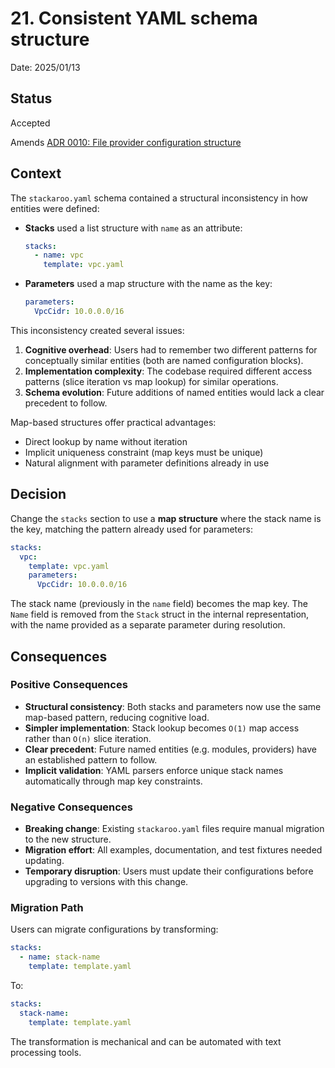 # 21. Consistent YAML schema structure

Date: 2025/01/13

## Status

Accepted

Amends [ADR 0010: File provider configuration structure](0010-file-provider-configuration-structure.md)

## Context

The `stackaroo.yaml` schema contained a structural inconsistency in how entities were defined:

- **Stacks** used a list structure with `name` as an attribute:
  ```yaml
  stacks:
    - name: vpc
      template: vpc.yaml
  ```

- **Parameters** used a map structure with the name as the key:
  ```yaml
  parameters:
    VpcCidr: 10.0.0.0/16
  ```

This inconsistency created several issues:

1. **Cognitive overhead**: Users had to remember two different patterns for conceptually similar entities (both are named configuration blocks).
2. **Implementation complexity**: The codebase required different access patterns (slice iteration vs map lookup) for similar operations.
3. **Schema evolution**: Future additions of named entities would lack a clear precedent to follow.

Map-based structures offer practical advantages:
- Direct lookup by name without iteration
- Implicit uniqueness constraint (map keys must be unique)
- Natural alignment with parameter definitions already in use

## Decision

Change the `stacks` section to use a **map structure** where the stack name is the key, matching the pattern already used for parameters:

```yaml
stacks:
  vpc:
    template: vpc.yaml
    parameters:
      VpcCidr: 10.0.0.0/16
```

The stack name (previously in the `name` field) becomes the map key. The `Name` field is removed from the `Stack` struct in the internal representation, with the name provided as a separate parameter during resolution.

## Consequences

### Positive Consequences

- **Structural consistency**: Both stacks and parameters now use the same map-based pattern, reducing cognitive load.
- **Simpler implementation**: Stack lookup becomes `O(1)` map access rather than `O(n)` slice iteration.
- **Clear precedent**: Future named entities (e.g. modules, providers) have an established pattern to follow.
- **Implicit validation**: YAML parsers enforce unique stack names automatically through map key constraints.

### Negative Consequences

- **Breaking change**: Existing `stackaroo.yaml` files require manual migration to the new structure.
- **Migration effort**: All examples, documentation, and test fixtures needed updating.
- **Temporary disruption**: Users must update their configurations before upgrading to versions with this change.

### Migration Path

Users can migrate configurations by transforming:

```yaml
stacks:
  - name: stack-name
    template: template.yaml
```

To:

```yaml
stacks:
  stack-name:
    template: template.yaml
```

The transformation is mechanical and can be automated with text processing tools.